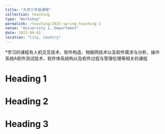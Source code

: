 ```yaml
---
title: "大学三年级课程"
collection: teaching
type: "Workshop"
permalink: /teaching/2015-spring-teaching-1
venue: "University 1, Department"
date: 2023-09-01
location: "City, Country"
---
```


*学习的课程有人机交互技术、软件构造、物联网技术以及软件需求与分析、操作系统A软件测试技术、软件体系结构以及软件过程与管理伦理等相关的课程

Heading 1
======

Heading 2
======

Heading 3
======
